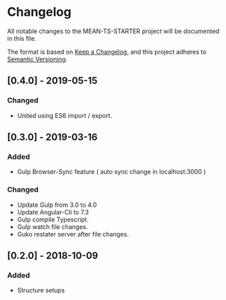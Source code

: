 # Changelog
All notable changes to the MEAN-TS-STARTER project will be documented in this file.

The format is based on [Keep a Changelog](https://keepachangelog.com/en/1.0.0/),
and this project adheres to [Semantic Versioning](https://semver.org/spec/v2.0.0.html).

## [0.4.0] - 2019-05-15
### Changed
- United using ES6 import / export. 

## [0.3.0] - 2019-03-16
### Added
- Gulp Browser-Sync feature ( auto sync change in localhost:3000 )

### Changed
- Update Gulp from 3.0 to 4.0
- Update Angular-Cli to 7.3
- Gulp compile Typescript.
- Gulp watch file changes.
- Guko restater server after file changes.

## [0.2.0] - 2018-10-09
### Added
- Structure setups

